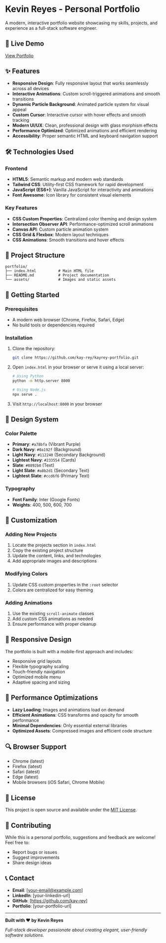 # Kevin Reyes - Personal Portfolio

A modern, interactive portfolio website showcasing my skills, projects, and experience as a full-stack software engineer.

## 🚀 Live Demo

[View Portfolio](https://your-portfolio-url.com)

## ✨ Features

- **Responsive Design**: Fully responsive layout that works seamlessly across all devices
- **Interactive Animations**: Custom scroll-triggered animations and smooth transitions
- **Dynamic Particle Background**: Animated particle system for visual appeal
- **Custom Cursor**: Interactive cursor with hover effects and smooth tracking
- **Modern UI/UX**: Clean, professional design with glass morphism effects
- **Performance Optimized**: Optimized animations and efficient rendering
- **Accessibility**: Proper semantic HTML and keyboard navigation support

## 🛠️ Technologies Used

### Frontend

- **HTML5**: Semantic markup and modern web standards
- **Tailwind CSS**: Utility-first CSS framework for rapid development
- **JavaScript (ES6+)**: Vanilla JavaScript for interactivity and animations
- **Font Awesome**: Icon library for consistent visual elements

### Key Features

- **CSS Custom Properties**: Centralized color theming and design system
- **Intersection Observer API**: Performance-optimized scroll animations
- **Canvas API**: Custom particle animation system
- **CSS Grid & Flexbox**: Modern layout techniques
- **CSS Animations**: Smooth transitions and hover effects

## 📁 Project Structure

```
portfolio/
├── index.html          # Main HTML file
├── README.md           # Project documentation
└── assets/             # Images and static assets
```

## 🚀 Getting Started

### Prerequisites

- A modern web browser (Chrome, Firefox, Safari, Edge)
- No build tools or dependencies required

### Installation

1. Clone the repository:

   ```bash
   git clone https://github.com/kay-rey/kayrey-portfolio.git
   ```

2. Open `index.html` in your browser or serve it using a local server:

   ```bash
   # Using Python
   python -m http.server 8000

   # Using Node.js
   npx serve .
   ```

3. Visit `http://localhost:8000` in your browser

## 🎨 Design System

### Color Palette

- **Primary**: `#a78bfa` (Vibrant Purple)
- **Dark Navy**: `#0a192f` (Background)
- **Light Navy**: `#112240` (Secondary Background)
- **Lightest Navy**: `#233554` (Cards)
- **Slate**: `#8892b0` (Text)
- **Light Slate**: `#a8b2d1` (Secondary Text)
- **Lightest Slate**: `#ccd6f6` (Primary Text)

### Typography

- **Font Family**: Inter (Google Fonts)
- **Weights**: 400, 500, 600, 700

## 🔧 Customization

### Adding New Projects

1. Locate the projects section in `index.html`
2. Copy the existing project structure
3. Update the content, links, and technologies
4. Add appropriate images and descriptions

### Modifying Colors

1. Update CSS custom properties in the `:root` selector
2. Colors are centralized for easy theming

### Adding Animations

1. Use the existing `scroll-animate` classes
2. Add custom CSS animations as needed
3. Ensure performance with proper cleanup

## 📱 Responsive Design

The portfolio is built with a mobile-first approach and includes:

- Responsive grid layouts
- Flexible typography scaling
- Touch-friendly navigation
- Optimized mobile menu
- Adaptive spacing and sizing

## 🎯 Performance Optimizations

- **Lazy Loading**: Images and animations load on demand
- **Efficient Animations**: CSS transforms and opacity for smooth performance
- **Minimal Dependencies**: Only essential external libraries
- **Optimized Assets**: Compressed images and efficient code structure

## 🔍 Browser Support

- Chrome (latest)
- Firefox (latest)
- Safari (latest)
- Edge (latest)
- Mobile browsers (iOS Safari, Chrome Mobile)

## 📄 License

This project is open source and available under the [MIT License](LICENSE).

## 🤝 Contributing

While this is a personal portfolio, suggestions and feedback are welcome! Feel free to:

- Report bugs or issues
- Suggest improvements
- Share design ideas

## 📞 Contact

- **Email**: [your-email@example.com]
- **LinkedIn**: [your-linkedin-url]
- **GitHub**: [https://github.com/kay-rey]
- **Portfolio**: [your-portfolio-url]

---

**Built with ❤️ by Kevin Reyes**

_Full-stack developer passionate about creating elegant, user-friendly software solutions._
